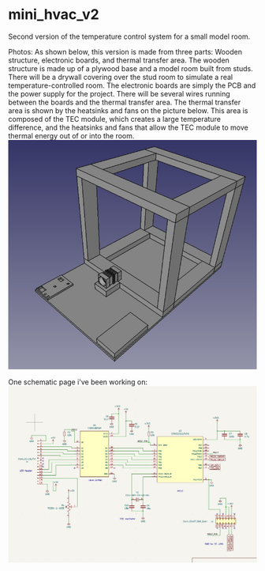 # mini_hvac_v2
Second version of the temperature control system for a small model room.

Photos:
As shown below, this version is made from three parts: Wooden structure, electronic boards, and thermal transfer area. 
The wooden structure is made up of a plywood base and a model room built from studs. There will be a drywall covering over the stud room to simulate a real temperature-controlled room.
The electronic boards are simply the PCB and the power supply for the project. There will be several wires running between the boards and the thermal transfer area.
The thermal transfer area is shown by the heatsinks and fans on the picture below. This area is composed of the TEC module, which creates a large temperature difference, and the heatsinks and fans that allow the TEC module to move thermal energy out of or into the room.
![New Mechanical Layout](v2_mechanical_pic.jpg)


One schematic page i've been working on:
![Schematic](sample_pic.jpg)
